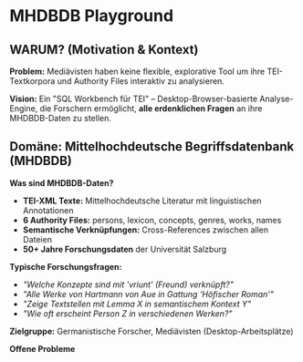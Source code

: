 # MHDBDB Playground

## WARUM? (Motivation & Kontext)

**Problem:** Mediävisten haben keine flexible, explorative Tool um ihre TEI-Textkorpora und Authority Files interaktiv zu analysieren.

**Vision:** Ein "SQL Workbench für TEI" – Desktop-Browser-basierte Analyse-Engine, die Forschern ermöglicht, **alle erdenklichen Fragen** an ihre MHDBDB-Daten zu stellen.

## Domäne: Mittelhochdeutsche Begriffsdatenbank (MHDBDB)

**Was sind MHDBDB-Daten?**

- **TEI-XML Texte:** Mittelhochdeutsche Literatur mit linguistischen Annotationen
- **6 Authority Files:** persons, lexicon, concepts, genres, works, names
- **Semantische Verknüpfungen:** Cross-References zwischen allen Dateien
- **50+ Jahre Forschungsdaten** der Universität Salzburg

**Typische Forschungsfragen:**

- _"Welche Konzepte sind mit 'vriunt' (Freund) verknüpft?"_
- _"Alle Werke von Hartmann von Aue in Gattung 'Höfischer Roman'"_
- _"Zeige Textstellen mit Lemma X in semantischem Kontext Y"_
- _"Wie oft erscheint Person Z in verschiedenen Werken?"_

**Zielgruppe:** Germanistische Forscher, Mediävisten (Desktop-Arbeitsplätze)

**Offene Probleme**







